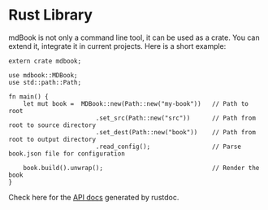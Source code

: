 # Rust Library

mdBook is not only a command line tool, it can be used as a crate. You can extend it,
integrate it in current projects. Here is a short example:

```rust,ignore
extern crate mdbook;

use mdbook::MDBook;
use std::path::Path;

fn main() {
    let mut book =  MDBook::new(Path::new("my-book"))   // Path to root
                        .set_src(Path::new("src"))      // Path from root to source directory
                        .set_dest(Path::new("book"))    // Path from root to output directory
                        .read_config();                 // Parse book.json file for configuration

    book.build().unwrap();                              // Render the book
}
```

Check here for the [API docs](../mdbook/index.html) generated by rustdoc.
